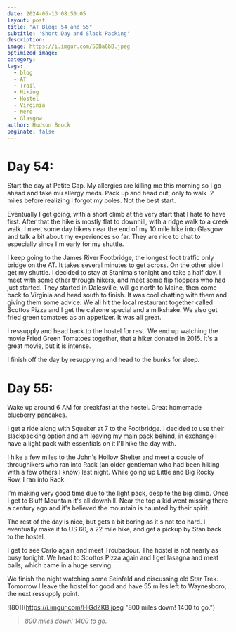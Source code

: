 ```yaml
---
date: 2024-06-13 08:50:05
layout: post
title: "AT Blog: 54 and 55"
subtitle: 'Short Day and Slack Packing'
description:
image: https://i.imgur.com/5DBa6bB.jpeg
optimized_image: 
category:
tags:
  - blog
  - AT
  - Trail
  - Hiking
  - Hostel
  - Virginia
  - Nero
  - Glasgow
author: Hudson Brock
paginate: false
---
```


# Day 54:

Start the day at Petite Gap. My allergies are killing me this morning so I go ahead and take mu allergy meds. Pack up and head out, only to walk .2 miles before realizing I forgot my poles. Not the best start.

Eventually I get going, with a short climb at the very start that I hate to have first. After that the hike is mostly flat to downhill, with a ridge walk to a creek walk. I meet some day hikers near the end of my 10 mile hike into Glasgow and talk a bit about my experiences so far. They are nice to chat to especially since I'm early for my shuttle.

I keep going to the James River Footbridge, the longest foot traffic only bridge on the AT. It takes several minutes to get across. On the other side I get my shuttle. I decided to stay at Stanimals tonight and take a half day. I meet with some other through hikers, and meet some flip floppers who had just started. They started in Dalesville, will go north to Maine, then come back to Virginia and head south to finish. It was cool chatting with them and giving them some advice. We all hit the local restaurant together called Scottos Pizza and I get the calzone special and a milkshake. We also get fried green tomatoes as an appetizer. It was all great.

I ressupply and head back to the hostel for rest. We end up watching the movie Fried Green Tomatoes together, that a hiker donated in 2015. It's a great movie, but it is intense.

I finish off the day by resupplying and head to the bunks for sleep.



# Day 55:

Wake up around 6 AM for breakfast at the hostel. Great homemade blueberry pancakes.

I get a ride along with Squeker at 7 to the Footbridge. I decided to use their slackpacking option and am leaving my main pack behind, in exchange I have a light pack with essentials on it I'll hike the day with.

I hike a few miles to the John's Hollow Shelter and meet a couple of throughikers who ran into Rack (an older gentleman who had been hiking with a few others I know) last night. While going up Little and Big Rocky Row, I ran into Rack.

I'm making very good time due to the light pack, despite the big climb. Once I get to Bluff Mountain it's all downhill. Near the top a kid went missing there a century ago and it's believed the mountain is haunted by their spirit.

The rest of the day is nice, but gets a bit boring as it's not too hard. I eventually make it to US 60, a 22 mile hike, and get a pickup by Stan back to the hostel.

I get to see Carlo again and meet Troubadour. The hostel is not nearly as busy tonight. We head to Scottos Pizza again and I get lasagna and meat balls, which came in a huge serving.

We finish the night watching some Seinfeld and discussing old Star Trek. Tomorrow I leave the hostel for good and have 55 miles left to Waynesboro, the next ressupply point.

![80]](https://i.imgur.com/HiGdZKB.jpeg "800 miles down! 1400 to go.")

>*800 miles down! 1400 to go.*